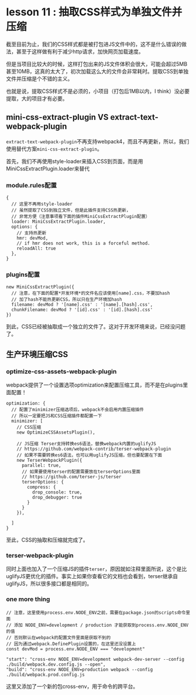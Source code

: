 # lesson 11 : 抽取CSS样式为单独文件并压缩

截至目前为止，我们的CSS样式都是被打包进JS文件中的，这不是什么错误的做法，甚至于这样做有利于减少http请求，加快网页加载速度。

但是当项目比较大的时候，这样打包出来的JS文件体积会很大，可能会超过5MB甚至10MB，这真的太大了，初次加载这么大的文件会非常耗时。提取CSS到单独文件并压缩是个不错的主义。

也就是说，提取CSS样式不是必须的，小项目（打包后1MB以内，I think）没必要提取，大的项目才有必要。

## mini-css-extract-plugin VS extract-text-webpack-plugin

`extract-text-webpack-plugin`不再支持webpack4，而且不再更新，所以，我们使用替代方案`mini-css-extract-plugin`。

首先，我们不再使用style-loader来插入CSS到页面，而是用MiniCssExtractPlugin.loader来替代

### module.rules配置

```
{
  // 这里不再用style-loader
  // 虽然提取了CSS到独立文件，但是此插件支持CSS热更新，
  // 非常方便（注意事项看下面的插件MiniCssExtractPlugin配置）
  loader: MiniCssExtractPlugin.loader,
  options: {
    // 支持热更新
    hmr: devMod,
    // if hmr does not work, this is a forceful method.
    reloadAll: true
  },
}
```

### plugins配置

```
new MiniCssExtractPlugin({
  // 注意，在下面的配置*开发环境*的文件名应该使用[name].css，不要加hash
  // 加了hash不能热更新CSS，所以只在生产环境加hash
  filename: devMod ? '[name].css' : '[name].[hash].css',
  chunkFilename: devMod ? '[id].css' : '[id].[hash].css'
})
```

到此，CSS已经被抽取成一个独立的文件了。这对于开发环境来说，已经没问题了。

## 生产环境压缩CSS

### optimize-css-assets-webpack-plugin

webpack提供了一个设置选项optimization来配置压缩工具，而不是在plugins里面配置！

```
optimization: {
  // 配置了minimizer压缩选项后，webpack不会启用内置压缩插件
  // 所以一定要把JS和CSS压缩插件都配置一下
  minimizer: [
    // CSS压缩
    new OptimizeCSSAssetsPlugin(),

    // JS压缩 Terser支持转换es6语法，替换webpack内置的uglifyJS
    // https://github.com/webpack-contrib/terser-webpack-plugin
    // 如果不需要转换es6语法，也可以用uglifyJS压缩，但也要配置在下面
    new TerserWebpackPlugin({
      parallel: true,
      // 如果要使用terser的配置需要放在terserOptions里面
      // https://github.com/terser-js/terser
      terserOptions: {
        compress: {
          drop_console: true,
          drop_debugger: true
        }
      }
    }),

  ]
}
```

至此，CSS的抽取和压缩就完成了。

###  terser-webpack-plugin

同时上面也加入了一个压缩JS的插件`terser`，原因就如注释里面所说，这个是比uglifyJS更优化的插件。事实上如果你查看它的文档也会看到，terser继承自uglifyJS，所以很多接口都是相同的。

### one more thing

```
// 注意，这里使用process.env.NODE_ENV之前，需要在package.json的scripts命令里面
// 添加 NODE_ENV=development / production 才能获取到process.env.NODE_ENV的值
// 否则默认在webpack的配置文件里面是获取不到的
// 因为通过webpack.DefinePlugin设置的，在这里还没设置上
const devMod = process.env.NODE_ENV === "development"
```
```
"start": "cross-env NODE_ENV=development webpack-dev-server --config ./build/webpack.dev.config.js --open",
"build": "cross-env NODE_ENV=production webpack --config ./build/webpack.prod.config.js
```

这里又添加了一个新的包cross-env，用于命令的跨平台。





